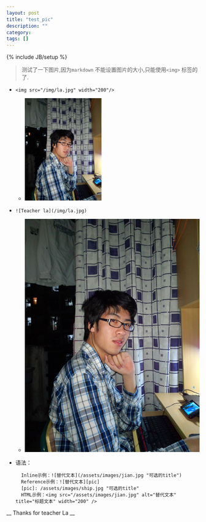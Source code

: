 ```yaml
---
layout: post
title: "test_pic"
description: ""
category: 
tags: []
---
```

{% include JB/setup %}

> 测试了一下图片,因为`markdown` 不能设置图片的大小,只能使用`<img>` 标签的了.

- `<img src="/img/la.jpg" width="200"/>`
	- <img src="/img/la.jpg" width="200"/>

- `![Teacher la](/img/la.jpg)`
	- ![Teacher la](/img/la.jpg)

- 语法：

		Inline示例：![替代文本](/assets/images/jian.jpg "可选的title")
		Reference示例：![替代文本][pic]
		[pic]: /assets/images/ship.jpg "可选的title"
		HTML示例：<img src="/assets/images/jian.jpg" alt="替代文本" title="标题文本" width="200" />

__ Thanks for teacher La __